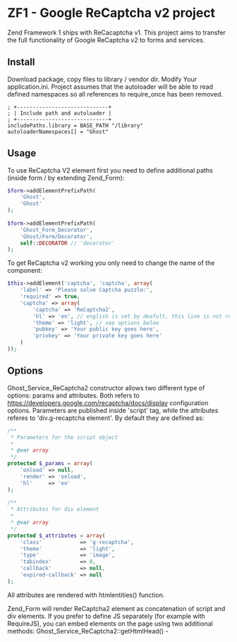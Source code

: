 ZF1 - Google ReCaptcha v2 project
===================

Zend Framework 1 ships with ReCacaptcha v1. This project aims to transfer the full functionality of Google ReCaptcha v2 to forms and services.


## Install

Download package, copy files to library / vendor dir. Modify Your application.ini. Project assumes that the autoloader will be able to read defined namespaces so all references to require_once has been removed.

```
; +-----------------------------+
; | Include path and autoloader |
; +-----------------------------+
includePaths.library = BASE_PATH "/library"
autoloaderNamespaces[] = "Ghost"
```

## Usage

To use ReCaptcha V2 element first you need to define additional paths (inside form / by extending Zend_Form):

```php
$form->addElementPrefixPath(
    'Ghost', 
    'Ghost'
);
            
$form->addElementPrefixPath(
    'Ghost_Form_Decorator', 
    'Ghost/Form/Decorator',
    self::DECORATOR // 'decorator'
);
```

To get ReCaptcha v2 working you only need to change the name of the component:

```php
$this->addElement('captcha', 'captcha', array(
    'label' => 'Please solve Captcha puzzle:',
    'required' => true,
    'captcha' => array(
        'captcha' => 'ReCaptcha2',
        'hl' => 'en', // english is set by deafult, this line is not required
        'theme' => 'light', // see options below
        'pubkey' => 'Your public key goes here',
        'privkey' => 'Your private key goes here'
    )
));
```

## Options

Ghost_Service_ReCaptcha2 constructor allows two different type of options: params and attributes. Both refers to https://developers.google.com/recaptcha/docs/display configuration options.
Parameters are published inside 'script' tag, while the attributes referes to 'div.g-recaptcha element'. By default they are defined as:

```php
/**
 * Parameters for the script object
 *
 * @var array
 */
protected $_params = array(
    'onload' => null,
    'render' => 'onload',
    'hl'     => 'en'
);
    
/**
 * Attributes for div element
 *
 * @var array
 */
protected $_attributes = array(
    'class'            => 'g-recaptcha',
    'theme'            => 'light',
    'type'             => 'image',
    'tabindex'         => 0,
    'callback'         => null,
    'expired-callback' => null
);
```
All attributes are rendered with htmlentities() function.

Zend_Form will render ReCaptcha2 element as concatenation of script and div elements. If you prefer to define JS separately (for example with RequireJS), you can embed elements on the page using two additional methods:
Ghost_Service_ReCaptcha2::getHtmlHead() - <script> only
Ghost_Service_ReCaptcha2::getHtmlBody() - <div class="g-recaptcha"></div> only

## External links

* http://framework.zend.com/
* https://www.google.com/recaptcha/intro/index.html